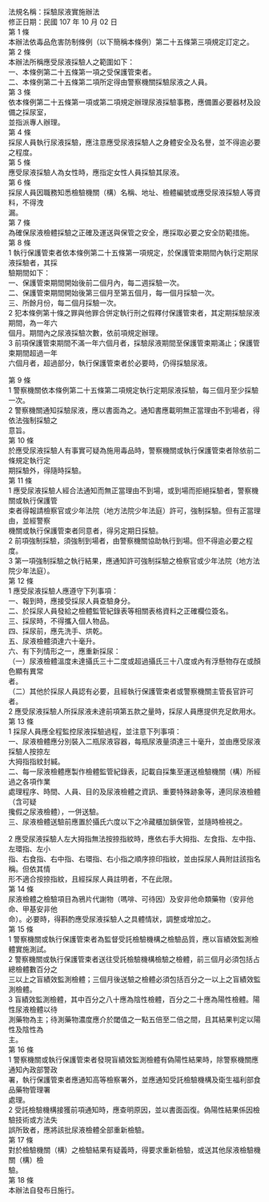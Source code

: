 法規名稱：採驗尿液實施辦法  
修正日期：民國 107 年 10 月 02 日  
第 1 條  
本辦法依毒品危害防制條例（以下簡稱本條例）第二十五條第三項規定訂定之。  
第 2 條  
本辦法所稱應受尿液採驗人之範圍如下：  
一、本條例第二十五條第一項之受保護管束者。  
二、本條例第二十五條第二項所定得由警察機關採驗尿液之人員。  
第 3 條  
依本條例第二十五條第一項或第二項規定辦理尿液採驗事務，應備置必要器材及設備之採尿室，  
並指派專人辦理。  
第 4 條  
採尿人員執行尿液採驗，應注意應受尿液採驗人之身體安全及名譽，並不得逾必要之程度。  
第 5 條  
應受尿液採驗人為女性時，應指定女性人員採驗其尿液。  
第 6 條  
採尿人員因職務知悉檢驗機關（構）名稱、地址、檢體編號或應受尿液採驗人等資料，不得洩  
漏。  
第 7 條  
為確保尿液檢體採驗之正確及運送與保管之安全，應採取必要之安全防範措施。  
第 8 條  
1 執行保護管束者依本條例第二十五條第一項規定，於保護管束期間內執行定期尿液採驗者，其採  
驗期間如下：  
一、保護管束期間開始後前二個月內，每二週採驗一次。  
二、保護管束期間開始後第三個月至第五個月，每一個月採驗一次。  
三、所餘月份，每二個月採驗一次。  
2 犯本條例第十條之罪與他罪合併定執行刑之假釋付保護管束者，其定期採驗尿液期間，為一年六  
個月。期間內之尿液採驗次數，依前項規定辦理。  
3 前項保護管束期間不滿一年六個月者，採驗尿液期間至保護管束期滿止；保護管束期間超過一年  
六個月者，超過部分，執行保護管束者於必要時，仍得採驗尿液。  


第 9 條  
1 警察機關依本條例第二十五條第二項規定執行定期尿液採驗，每三個月至少採驗一次。  
2 警察機關通知採驗尿液，應以書面為之。通知書應載明無正當理由不到場者，得依法強制採驗之  
意旨。  
第 10 條  
於應受尿液採驗人有事實可疑為施用毒品時，警察機關或執行保護管束者除依前二條規定執行定  
期採驗外，得隨時採驗。  
第 11 條  
1 應受尿液採驗人經合法通知而無正當理由不到場，或到場而拒絕採驗者，警察機關或執行保護管  
束者得報請檢察官或少年法院（地方法院少年法庭）許可，強制採驗。但有正當理由，並經警察  
機關或執行保護管束者同意者，得另定期日採驗。  
2 前項強制採驗，須強制到場者，由警察機關協助執行到場。但不得逾必要之程度。  
3 第一項強制採驗之執行結果，應通知許可強制採驗之檢察官或少年法院（地方法院少年法庭）。  
第 12 條  
1 應受尿液採驗人應遵守下列事項：  
一、報到時，應接受採尿人員查驗身分。  
二、於採尿人員發給之檢體監管紀錄表等相關表格資料之正確欄位簽名。  
三、採尿時，不得攜入個人物品。  
四、採尿前，應先洗手、烘乾。  
五、尿液檢體須達六十毫升。  
六、有下列情形之一，應重新採尿：  
（一）尿液檢體溫度未達攝氏三十二度或超過攝氏三十八度或內有浮懸物存在或顏色顯有異常  
者。  
（二）其他於採尿人員認有必要，且經執行保護管束者或警察機關主管長官許可者。  
2 應受尿液採驗人所採尿液未達前項第五款之量時，採尿人員應提供充足飲用水。  
第 13 條  
1 採尿人員應全程監控尿液採驗過程，並注意下列事項：  
一、尿液檢體應分別裝入二瓶尿液容器，每瓶尿液量須達三十毫升，並由應受尿液採驗人按捺左  
大拇指指紋封緘。  
二、每一尿液檢體應製作檢體監管紀錄表，記載自採集至運送檢驗機關（構）所經過之各項作業  
處理程序、時間、人員、目的及尿液檢體之資訊、重要特殊跡象等，連同尿液檢體（含可疑  
攙假之尿液檢體），一併送驗。  
三、尿液檢體送驗前應置於攝氏六度以下之冷藏櫃加鎖保管，並隨時檢視之。  


2 應受尿液採驗人左大拇指無法按捺指紋時，應依右手大拇指、左食指、左中指、左環指、左小  
指、右食指、右中指、右環指、右小指之順序捺印指紋，並由採尿人員附註該指名稱。但依其情  
形不適合按捺指紋，且經採尿人員註明者，不在此限。  
第 14 條  
尿液檢體之檢驗項目為鴉片代謝物（嗎啡、可待因）及安非他命類藥物（安非他命、甲基安非他  
命）。必要時，得斟酌應受尿液採驗人之具體情狀，調整或增加之。  
第 15 條  
1 警察機關或執行保護管束者為監督受託檢驗機構之檢驗品質，應以盲績效監測檢體實施測試。  
2 警察機關或執行保護管束者送往受託檢驗機構檢驗之檢體，前三個月必須包括占總檢體數百分之  
三以上之盲績效監測檢體；三個月後送驗之檢體必須包括百分之一以上之盲績效監測檢體。  
3 盲績效監測檢體，其中百分之八十應為陰性檢體，百分之二十應為陽性檢體。陽性尿液檢體以待  
測藥物為主；待測藥物濃度應介於閾值之一點五倍至二倍之間，且其結果判定以陽性及陰性為  
主。  
第 16 條  
1 警察機關或執行保護管束者發現盲績效監測檢體有偽陽性結果時，除警察機關應通知內政部警政  
署，執行保護管束者應通知高等檢察署外，並應通知受託檢驗機構及衛生福利部食品藥物管理署  
處理。  
2 受託檢驗機構接獲前項通知時，應查明原因，並以書面函復。偽陽性結果係因檢驗技術或方法失  
誤所致者，應將該批尿液檢體全部重新檢驗。  
第 17 條  
對於檢驗機關（構）之檢驗結果有疑義時，得要求重新檢驗，或送其他尿液檢驗機關（構）檢  
驗。  
第 18 條  
本辦法自發布日施行。  


